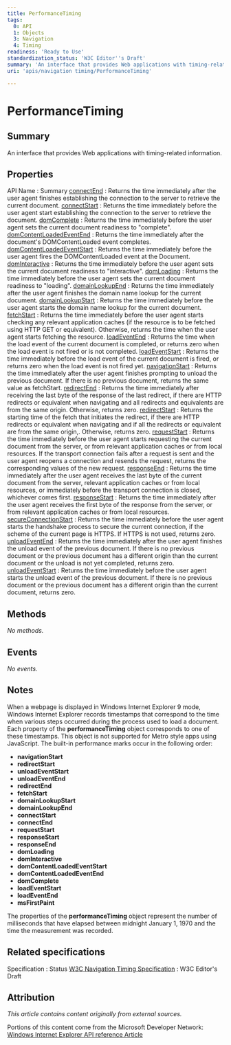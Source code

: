 ```yaml
---
title: PerformanceTiming
tags:
  0: API
  1: Objects
  3: Navigation
  4: Timing
readiness: 'Ready to Use'
standardization_status: 'W3C Editor''s Draft'
summary: 'An interface that provides Web applications with timing-related information.'
uri: 'apis/navigation timing/PerformanceTiming'

---
```

# PerformanceTiming

## Summary

An interface that provides Web applications with timing-related information.

## Properties

API Name
:   Summary
[connectEnd](/apis/navigation_timing/PerformanceTiming/connectEnd)
:   Returns the time immediately after the user agent finishes establishing the connection to the server to retrieve the current document.
[connectStart](/apis/navigation_timing/PerformanceTiming/connectStart)
:   Returns the time immediately before the user agent start establishing the connection to the server to retrieve the document.
[domComplete](/apis/navigation_timing/PerformanceTiming/domComplete)
:   Returns the time immediately before the user agent sets the current document readiness to "complete".
[domContentLoadedEventEnd](/apis/navigation_timing/PerformanceTiming/domContentLoadedEventEnd)
:   Returns the time immediately after the document's DOMContentLoaded event completes.
[domContentLoadedEventStart](/apis/navigation_timing/PerformanceTiming/domContentLoadedEventStart)
:   Returns the time immediately before the user agent fires the DOMContentLoaded event at the Document.
[domInteractive](/apis/navigation_timing/PerformanceTiming/domInteractive)
:   Returns the time immediately before the user agent sets the current document readiness to "interactive".
[domLoading](/apis/navigation_timing/PerformanceTiming/domLoading)
:   Returns the time immediately before the user agent sets the current document readiness to "loading".
[domainLookupEnd](/apis/navigation_timing/PerformanceTiming/domainLookupEnd)
:   Returns the time immediately after the user agent finishes the domain name lookup for the current document.
[domainLookupStart](/apis/navigation_timing/PerformanceTiming/domainLookupStart)
:   Returns the time immediately before the user agent starts the domain name lookup for the current document.
[fetchStart](/apis/navigation_timing/PerformanceTiming/fetchStart)
:   Returns the time immediately before the user agent starts checking any relevant application caches (if the resource is to be fetched using HTTP GET or equivalent). Otherwise, returns the time when the user agent starts fetching the resource.
[loadEventEnd](/apis/navigation_timing/PerformanceTiming/loadEventEnd)
:   Returns the time when the load event of the current document is completed, or returns zero when the load event is not fired or is not completed.
[loadEventStart](/apis/navigation_timing/PerformanceTiming/loadEventStart)
:   Returns the time immediately before the load event of the current document is fired, or returns zero when the load event is not fired yet.
[navigationStart](/apis/navigation_timing/PerformanceTiming/navigationStart)
:   Returns the time immediately after the user agent finishes prompting to unload the previous document. If there is no previous document, returns the same value as fetchStart.
[redirectEnd](/apis/navigation_timing/PerformanceTiming/redirectEnd)
:   Returns the time immediately after receiving the last byte of the response of the last redirect, if there are HTTP redirects or equivalent when navigating and all redirects and equivalents are from the same origin. Otherwise, returns zero.
[redirectStart](/apis/navigation_timing/PerformanceTiming/redirectStart)
:   Returns the starting time of the fetch that initiates the redirect, if there are HTTP redirects or equivalent when navigating and if all the redirects or equivalent are from the same origin,. Otherwise, returns zero.
[requestStart](/apis/navigation_timing/PerformanceTiming/requestStart)
:   Returns the time immediately before the user agent starts requesting the current document from the server, or from relevant application caches or from local resources. If the transport connection fails after a request is sent and the user agent reopens a connection and resends the request, returns the corresponding values of the new request.
[responseEnd](/apis/navigation_timing/PerformanceTiming/responseEnd)
:   Returns the time immediately after the user agent receives the last byte of the current document from the server, relevant application caches or from local resources, or immediately before the transport connection is closed, whichever comes first.
[responseStart](/apis/navigation_timing/PerformanceTiming/responseStart)
:   Returns the time immediately after the user agent receives the first byte of the response from the server, or from relevant application caches or from local resources.
[secureConnectionStart](/apis/navigation_timing/PerformanceTiming/secureConnectionStart)
:   Returns the time immediately before the user agent starts the handshake process to secure the current connection, if the scheme of the current page is HTTPS. If HTTPS is not used, returns zero.
[unloadEventEnd](/apis/navigation_timing/PerformanceTiming/unloadEventEnd)
:   Returns the time immediately after the user agent finishes the unload event of the previous document. If there is no previous document or the previous document has a different origin than the current document or the unload is not yet completed, returns zero.
[unloadEventStart](/apis/navigation_timing/PerformanceTiming/unloadEventStart)
:   Returns the time immediately before the user agent starts the unload event of the previous document. If there is no previous document or the previous document has a different origin than the current document, returns zero.

## Methods

*No methods.*

## Events

*No events.*

## Notes

When a webpage is displayed in Windows Internet Explorer 9 mode, Windows Internet Explorer records timestamps that correspond to the time when various steps occurred during the process used to load a document. Each property of the **performanceTiming** object corresponds to one of these timestamps. This object is not supported for Metro style apps using JavaScript. The built-in performance marks occur in the following order:

-   **navigationStart**
-   **redirectStart**
-   **unloadEventStart**
-   **unloadEventEnd**
-   **redirectEnd**
-   **fetchStart**
-   **domainLookupStart**
-   **domainLookupEnd**
-   **connectStart**
-   **connectEnd**
-   **requestStart**
-   **responseStart**
-   **responseEnd**
-   **domLoading**
-   **domInteractive**
-   **domContentLoadedEventStart**
-   **domContentLoadedEventEnd**
-   **domComplete**
-   **loadEventStart**
-   **loadEventEnd**
-   **msFirstPaint**

The properties of the **performanceTiming** object represent the number of milliseconds that have elapsed between midnight January 1, 1970 and the time the measurement was recorded.

## Related specifications

Specification
:   Status
[W3C Navigation Timing Specification](http://w3c-test.org/webperf/specs/NavigationTiming/)
:   W3C Editor's Draft

## Attribution

*This article contains content originally from external sources.*

Portions of this content come from the Microsoft Developer Network: [Windows Internet Explorer API reference Article](http://msdn.microsoft.com/en-us/library/ie/hh828809%28v=vs.85%29.aspx)

